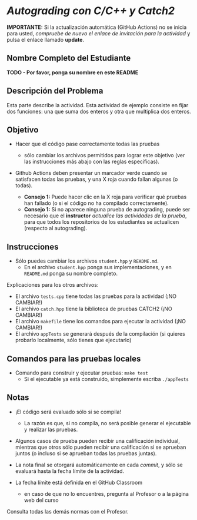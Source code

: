 # *Autograding con C/C++ y Catch2*

**IMPORTANTE:** Si la actualización automática (GitHub Actions) no se inicia para usted, *compruebe de nuevo el enlace de invitación para
la actividad* y pulsa el enlace llamado **update**.

## Nombre Completo del Estudiante

**TODO - Por favor, ponga su nombre en este README**

## Descripción del Problema

Esta parte describe la actividad. Esta actividad de ejemplo consiste en fijar dos funciones: una que suma dos enteros y otra que multiplica dos enteros.

## Objetivo

- Hacer que el código pase correctamente todas las pruebas
   * sólo cambiar los archivos permitidos para lograr este objetivo (ver las instrucciones más abajo con las reglas específicas).

- Github Actions deben presentar un marcador verde cuando se satisfacen todas las pruebas, y una X roja cuando fallan algunas (o todas). 
    * **Consejo 1:** Puede hacer clic en la X roja para verificar qué pruebas han fallado (o si el código no ha compilado correctamente).
    * **Consejo 1:** Si no aparece ninguna prueba de autograding, puede ser necesario que el **instructor** *actualice las actividades de la prueba*, para que todos los repositorios de los estudiantes se actualicen (respecto al autograding).

## Instrucciones

- Sólo puedes cambiar los archivos `student.hpp` y `README.md`.
   * En el archivo `student.hpp` ponga sus implementaciones, y en `README.md` ponga su nombre completo.

Explicaciones para los otros archivos:

- El archivo `tests.cpp` tiene todas las pruebas para la actividad (¡NO CAMBIAR!)
- El archivo `catch.hpp` tiene la biblioteca de pruebas CATCH2 (¡NO CAMBIAR!)
- El archivo `makefile` tiene los comandos para ejecutar la actividad (¡NO CAMBIAR!)
- El archivo  `appTests` se generará después de la compilación (si quieres probarlo localmente, sólo tienes que ejecutarlo)

## Comandos para las pruebas locales

- Comando para construir y ejecutar pruebas: `make test`
    * Si el ejecutable ya está construido, simplemente escriba `./appTests`

## Notas

- ¡El código será evaluado sólo si se compila! 
   * La razón es que, si no compila, no será posible generar el ejecutable y realizar las pruebas.

- Algunos casos de prueba pueden recibir una calificación individual, mientras que otros sólo pueden recibir una calificación si se aprueban juntos (o incluso si se aprueban todas las pruebas juntas).

- La nota final se otorgará automáticamente en cada *commit*, y sólo se evaluará hasta la fecha límite de la actividad.

- La fecha límite está definida en el GitHub Classroom
   * en caso de que no lo encuentres, pregunta al Profesor o a la página web del curso

Consulta todas las demás normas con el Profesor.
